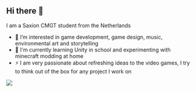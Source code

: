 ## Hi there 👋
I am a Saxion CMGT student from the Netherlands

- 🔭 I’m interested in game development, game design, music, environmental art and storytelling
- 🌱 I'm currently learning Unity in school and experimenting with minecraft modding at home
- ⚡ I am very passionate about refreshing ideas to the video games, I try to think out of the box for any project I work on

<img src="https://img.shields.io/badge/Gmail-D14836?style=for-the-badge&logo=gmail&logoColor=white" />
<!--
**EysseW/EysseW** is a ✨ _special_ ✨ repository because its `README.md` (this file) appears on your GitHub profile.

Here are some ideas to get you started:


- 🌱 I’m currently learning ...
- 👯 I’m looking to collaborate on ...
- 🤔 I’m looking for help with ...
- 💬 Ask me about ...
- 📫 How to reach me: ...
- 😄 Pronouns: ...
- ⚡ Fun fact: ...
-->
